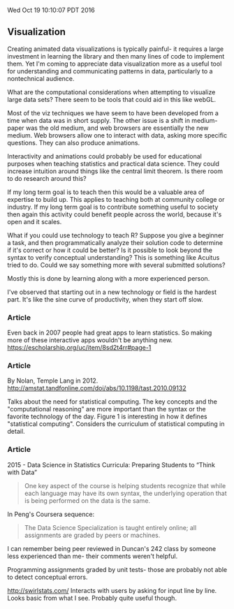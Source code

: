 Wed Oct 19 10:10:07 PDT 2016

## Visualization

Creating animated data visualizations is typically painful- it requires
a large investment in learning the library and then many lines of code to
implement them. Yet I'm coming to appreciate data visualization more as a
useful tool for understanding and communicating patterns in data,
particularly to a nontechnical audience.

What are the computational considerations when attempting to visualize
large data sets? There seem to be tools that could aid in this like webGL.

Most of the viz techniques we have seem to have been developed from a time
when data was in short supply. The other issue is a shift in medium- paper
was the old medium, and web browsers are essentially the new medium. Web
browsers allow one to interact with data, asking more specific questions.
They can also produce animations. 

Interactivity and animations could probably be used for educational
purposes when teaching statistics and practical data science. They could
increase intuition around things like the central limit theorem. Is there
room to do research around this?

If my long term goal is to teach then this would be a valuable area of
expertise to build up. This applies to teaching both at community college
or industry. If my long term goal is to contribute something useful to
society then again this activity could benefit people across the
world, because it's open and it scales.

What if you could use technology to teach R? Suppose you give a beginner a
task, and then programmatically analyze their solution code to determine if
it's correct or how it could be better? Is it possible to look beyond the
syntax to verify conceptual understanding? This is something like Acuitus
tried to do. Could we say something more with several submitted solutions?

Mostly this is done by learning along with a more experienced person.

I've observed that starting out in a new technology or field is the hardest
part. It's like the sine curve of productivity, when they start off slow.

### Article

Even back in 2007 people had great apps to learn statistics. So making more
of these interactive apps wouldn't be anything new.
https://escholarship.org/uc/item/8sd2t4rr#page-1

### Article

By Nolan, Temple Lang in 2012.
http://amstat.tandfonline.com/doi/abs/10.1198/tast.2010.09132

Talks about the need for statistical computing. The key concepts and the
"computational reasoning" are more
important than the syntax or the favorite technology of the day.
Figure 1 is interesting in how it defines "statistical computing".
Considers the curriculum of statistical computing in detail.

### Article

2015 - Data Science in Statistics Curricula: Preparing Students to “Think with
Data”

> One key aspect of the course is helping students recognize that while each
> language may have its own syntax, the underlying operation that is being
> performed on the data is the same.

In Peng's Coursera sequence:

> The Data Science Specialization is taught entirely online; all assignments
> are graded by peers or machines.

I can remember being peer reviewed in Duncan's 242 class by someone less
experienced than me- their comments weren't helpful.

Programming assignments graded by unit tests- those are probably not able
to detect conceptual errors.

http://swirlstats.com/ Interacts with users by asking for input line by
line. Looks basic from what I see. Probably quite useful though.
